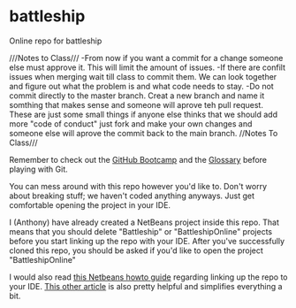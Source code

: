 # battleship
Online repo for battleship

///Notes to Class///
-From now if you want a commit for a change someone else must approve it. This will limit the amount of issues.
-If there are confilt issues when merging wait till class to commit them. We can look together and figure out what the problem   is and what code needs to stay.
-Do not commit directly to the master branch. Creat a new branch and name it somthing that makes sense and someone will aprove teh pull request.
These are just some small things if anyone else thinks that we should add more "code of conduct" just fork and make your own changes and someone else will aprove the commit back to the main branch.
//Notes To Class///


Remember to check out the [GitHub Bootcamp](https://help.github.com/categories/bootcamp/) and the [Glossary](https://help.github.com/articles/github-glossary/) before playing with Git.

You can mess around with this repo however you'd like to. Don't worry about breaking stuff; we haven't coded anything anyways. Just get comfortable opening the project in your IDE. 

I (Anthony) have already created a NetBeans project inside this repo. That means that you should delete "Battleship" or "BattleshipOnline" projects before you start linking up the repo with your IDE. After you've successfully cloned this repo, you should be asked if you'd like to open the project "BattleshipOnline"

I would also read [this Netbeans howto guide](https://netbeans.org/kb/docs/ide/git.html) regarding linking up the repo to your IDE. [This other article](https://github.com/benrbray/AdamBots-FIRST-2013-Robot-Code/wiki/How-To-Use-Git-&-Integrate-Git-With-NetBeans) is also pretty helpful and simplifies everything a bit.
